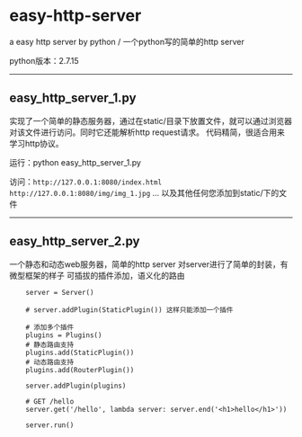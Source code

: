 # easy-http-server
a easy http server by python / 一个python写的简单的http server

python版本：2.7.15

---

## easy_http_server_1.py

实现了一个简单的静态服务器，通过在static/目录下放置文件，就可以通过浏览器对该文件进行访问。同时它还能解析http request请求。
代码精简，很适合用来学习http协议。

运行：python easy_http_server_1.py

访问：`http://127.0.0.1:8080/index.html`
`http://127.0.0.1:8080/img/img_1.jpg`
...
以及其他任何您添加到static/下的文件

---

## easy_http_server_2.py

一个静态和动态web服务器，简单的http server
对server进行了简单的封装，有微型框架的样子
可插拔的插件添加，语义化的路由

```
    server = Server()

    # server.addPlugin(StaticPlugin()) 这样只能添加一个插件

    # 添加多个插件
    plugins = Plugins()
    # 静态路由支持
    plugins.add(StaticPlugin())
    # 动态路由支持
    plugins.add(RouterPlugin())

    server.addPlugin(plugins)

    # GET /hello
    server.get('/hello', lambda server: server.end('<h1>hello</h1>'))

    server.run()

```
